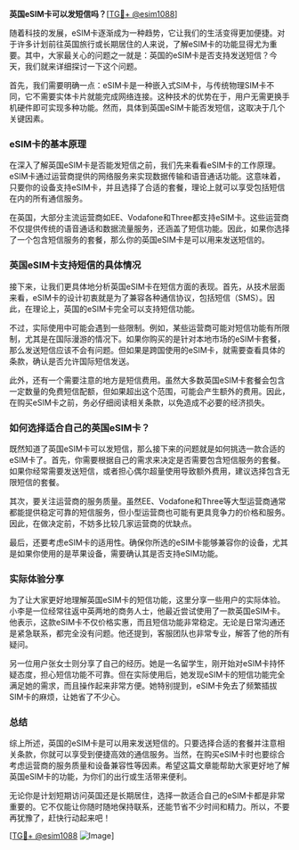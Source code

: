 **英国eSIM卡可以发短信吗？**[[TG💪+ @esim1088](https://t.me/s/esim1088)]

随着科技的发展，eSIM卡逐渐成为一种趋势，它让我们的生活变得更加便捷。对于许多计划前往英国旅行或长期居住的人来说，了解eSIM卡的功能显得尤为重要。其中，大家最关心的问题之一就是：英国的eSIM卡是否支持发送短信？今天，我们就来详细探讨一下这个问题。

首先，我们需要明确一点：eSIM卡是一种嵌入式SIM卡，与传统物理SIM卡不同，它不需要实体卡片就能完成网络连接。这种技术的优势在于，用户无需更换手机硬件即可实现多种功能。然而，具体到英国eSIM卡能否发短信，这取决于几个关键因素。

### eSIM卡的基本原理

在深入了解英国eSIM卡是否能发短信之前，我们先来看看eSIM卡的工作原理。eSIM卡通过运营商提供的网络服务来实现数据传输和语音通话功能。这意味着，只要你的设备支持eSIM卡，并且选择了合适的套餐，理论上就可以享受包括短信在内的所有通信服务。

在英国，大部分主流运营商如EE、Vodafone和Three都支持eSIM卡。这些运营商不仅提供传统的语音通话和数据流量服务，还涵盖了短信功能。因此，如果你选择了一个包含短信服务的套餐，那么你的英国eSIM卡是可以用来发送短信的。

### 英国eSIM卡支持短信的具体情况

接下来，让我们更具体地分析英国eSIM卡在短信方面的表现。首先，从技术层面来看，eSIM卡的设计初衷就是为了兼容各种通信协议，包括短信（SMS）。因此，在理论上，英国的eSIM卡完全可以支持短信功能。

不过，实际使用中可能会遇到一些限制。例如，某些运营商可能对短信功能有所限制，尤其是在国际漫游的情况下。如果你购买的是针对本地市场的eSIM卡套餐，那么发送短信应该不会有问题。但如果是跨国使用的eSIM卡，就需要查看具体的条款，确认是否允许国际短信发送。

此外，还有一个需要注意的地方是短信费用。虽然大多数英国eSIM卡套餐会包含一定数量的免费短信配额，但如果超出这个范围，可能会产生额外的费用。因此，在购买eSIM卡之前，务必仔细阅读相关条款，以免造成不必要的经济损失。

### 如何选择适合自己的英国eSIM卡？

既然知道了英国eSIM卡可以发短信，那么接下来的问题就是如何挑选一款合适的eSIM卡了。首先，你需要根据自己的需求来决定是否需要包含短信服务的套餐。如果你经常需要发送短信，或者担心偶尔超量使用导致额外费用，建议选择包含无限短信的套餐。

其次，要关注运营商的服务质量。虽然EE、Vodafone和Three等大型运营商通常都能提供稳定可靠的短信服务，但小型运营商也可能有更具竞争力的价格和服务。因此，在做决定前，不妨多比较几家运营商的优缺点。

最后，还要考虑eSIM卡的适用性。确保你所选的eSIM卡能够兼容你的设备，尤其是如果你使用的是苹果设备，需要确认其是否支持eSIM功能。

### 实际体验分享

为了让大家更好地理解英国eSIM卡的短信功能，这里分享一些用户的实际体验。小李是一位经常往返中英两地的商务人士，他最近尝试使用了一款英国eSIM卡。他表示，这款eSIM卡不仅价格实惠，而且短信功能非常稳定。无论是日常沟通还是紧急联系，都完全没有问题。他还提到，客服团队也非常专业，解答了他的所有疑问。

另一位用户张女士则分享了自己的经历。她是一名留学生，刚开始对eSIM卡持怀疑态度，担心短信功能不可靠。但在实际使用后，她发现eSIM卡的短信功能完全满足她的需求，而且操作起来非常方便。她特别提到，eSIM卡免去了频繁插拔SIM卡的麻烦，让她省了不少心。

### 总结

综上所述，英国的eSIM卡是可以用来发送短信的。只要选择合适的套餐并注意相关条款，你就可以享受到便捷高效的通信服务。当然，在购买eSIM卡时也要综合考虑运营商的服务质量和设备兼容性等因素。希望这篇文章能帮助大家更好地了解英国eSIM卡的功能，为你们的出行或生活带来便利。

无论你是计划短期访问英国还是长期居住，选择一款适合自己的eSIM卡都是非常重要的。它不仅能让你随时随地保持联系，还能节省不少时间和精力。所以，不要再犹豫了，赶快行动起来吧！

[[TG💪+ @esim1088](https://t.me/s/esim1088) ![Image](https://i.postimg.cc/4NQfJmqS/Snipaste-2025-05-13-00-14-12.png)]